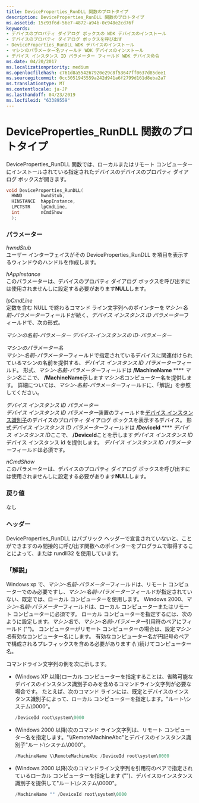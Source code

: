 ```yaml
---
title: DeviceProperties_RunDLL 関数のプロトタイプ
description: DeviceProperties_RunDLL 関数のプロトタイプ
ms.assetid: 15c93f6d-56e7-4872-a94b-0c948e2cd76f
keywords:
- デバイスのプロパティ ダイアログ ボックスの WDK デバイスのインストール
- デバイスのプロパティ ダイアログ ボックスを呼び出す
- DeviceProperties_RunDLL WDK デバイスのインストール
- マシンのパラメーター名フィールド WDK デバイスのインストール
- デバイス インスタンス ID パラメーター フィールド WDK デバイス命令
ms.date: 04/20/2017
ms.localizationpriority: medium
ms.openlocfilehash: c761d8a554267920e29c8f53647ff0637d85dee1
ms.sourcegitcommit: 0cc5051945559a242d941a6f2799d161d8eba2a7
ms.translationtype: MT
ms.contentlocale: ja-JP
ms.lasthandoff: 04/23/2019
ms.locfileid: "63389559"
---
```

# <a name="devicepropertiesrundll-function-prototype"></a>DeviceProperties_RunDLL 関数のプロトタイプ


DeviceProperties_RunDLL 関数では、ローカルまたはリモート コンピューターにインストールされている指定されたデバイスのデバイスのプロパティ ダイアログ ボックスが開きます。

```cpp
void DeviceProperties_RunDLL(
  HWND       hwndStub,
  HINSTANCE  hAppInstance,
  LPCTSTR    lpCmdLine,
  int        nCmdShow
  );
```

### <a name="parameters"></a>パラメーター

<a href="" id="hwndstub"></a>*hwndStub*  
ユーザー インターフェイスがその DeviceProperties_RunDLL を項目を表示するウィンドウのハンドルを作成します。

<a href="" id="happinstance"></a>*hAppInstance*  
このパラメーターは、デバイスのプロパティ ダイアログ ボックスを呼び出すには使用されませんしに設定する必要があります**NULL**します。

<a href="" id="lpcmdline"></a>*lpCmdLine*  
定数を含む NULL で終わるコマンド ライン文字列へのポインターを*マシン-名前-パラメーター*フィールドが続く、*デバイス インスタンス ID パラメーター*フィールドで、次の形式。

*マシンの名前-パラメーター デバイス-インスタンスの ID-パラメーター*

<a href="" id="machine-name-parameter"></a>*マシンのパラメーター名*  
*マシン-名前-パラメーター*フィールドで指定されているデバイスに関連付けられているマシンの名前を提供する、*デバイス インスタンス ID パラメーター*フィールド。 形式、*マシン-名前-パラメーター*フィールドは **/MachineName** **** *マシン名*ここで、 **/MachineName**示します*マシン名*コンピューター名を提供します。 詳細については、*マシン-名前-パラメーター*フィールドに、「解説」を参照してください。

<a href="" id="device-instance-id-parameter"></a>*デバイス インスタンス ID パラメーター*  
*デバイス インスタンス ID パラメーター*装置のフィールドを[デバイス インスタンス識別子](device-instance-ids.md)のデバイスのプロパティ ダイアログ ボックスを表示するデバイス。 形式*デバイス インスタンス ID パラメーター*フィールドは **/DeviceId** **** *デバイス インスタンス ID*ここで、 **/DeviceId**ことを示します*デバイス インスタンス ID*デバイス インスタンス id を提供します。 *デバイス インスタンス ID パラメーター*フィールドは必須です。

<a href="" id="ncmdshow"></a>*nCmdShow*  
このパラメーターは、デバイスのプロパティ ダイアログ ボックスを呼び出すには使用されませんしに設定する必要があります**NULL**します。

### <a name="return-value"></a>戻り値

なし

### <a name="headers"></a>ヘッダー

DeviceProperties_RunDLL はパブリック ヘッダーで宣言されていないと、ことができますのみ間接的に呼び出す関数へのポインターをプログラムで取得することによって、または rundll32 を使用しています。

### <a href="" id="comments"></a>「解説」

Windows xp で、*マシン-名前-パラメーター*フィールドは、リモート コンピューターでのみ必要ですし、*マシン-名前-パラメーター*フィールドが指定されていない、既定では、ローカル コンピューターを使用します。 Windows 2000、*マシン-名前-パラメーター*フィールドは、ローカル コンピューターまたはリモート コンピューターに必須です。 ローカル コンピューターを指定するには、次のように設定します。*マシン名*で、*マシン-名前-パラメーター*引用符のペアにフィールド ("")。 コンピューターがリモート コンピューターの場合は、設定*マシン名*有効なコンピューター名にします。 有効なコンピューター名が円記号のペアで構成されるプレフィックスを含める必要があります (\\ \)続けてコンピューター名。

コマンドライン文字列の例を次に示します。

-   (Windows XP 以降)ローカル コンピューターを指定することは、省略可能なデバイスのインスタンス識別子のみを含めるコマンドライン文字列が必要な場合です。 たとえば、次のコマンド ラインには、既定とデバイスのインスタンス識別子によって、ローカル コンピューターを指定します。"ルート\\システム\\0000"。
    ```cpp
    /DeviceId root\system\0000
    ```

-   (Windows 2000 以降)次のコマンド ライン文字列は、リモート コンピューター名を指定します。"\\\\RemoteMachineAbc"とデバイスのインスタンス識別子"ルート\\システム\\0000"。
    ```cpp
    /MachineName \\RemoteMachineAbc /DeviceId root\system\0000
    ```

-   (Windows 2000 以降)次のコマンドライン文字列を引用符のペアで指定されているローカル コンピューターを指定します ("")、デバイスのインスタンス識別子を提供して"ルート\\システム\\0000"。
    ```cpp
    /MachineName "" /DeviceId root\system\0000
    ```

 

 





